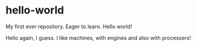 # hello-world

My first ever repository. Eager to learn. Hello world!

Hello again, I guess. I like machines, with engines and also with processers!
